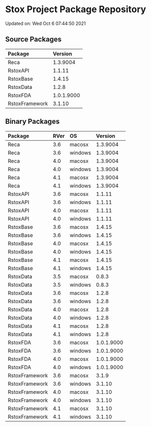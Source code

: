 # Stox Project Package Repository


Updated on: Wed Oct  6 07:44:50 2021
## Source Packages

|Package        |Version    |
|:--------------|:----------|
|Reca           |1.3.9004   |
|RstoxAPI       |1.1.11     |
|RstoxBase      |1.4.15     |
|RstoxData      |1.2.8      |
|RstoxFDA       |1.0.1.9000 |
|RstoxFramework |3.1.10     |

## Binary Packages

|Package        |RVer |OS      |Version    |
|:--------------|:----|:-------|:----------|
|Reca           |3.6  |macosx  |1.3.9004   |
|Reca           |3.6  |windows |1.3.9004   |
|Reca           |4.0  |macosx  |1.3.9004   |
|Reca           |4.0  |windows |1.3.9004   |
|Reca           |4.1  |macosx  |1.3.9004   |
|Reca           |4.1  |windows |1.3.9004   |
|RstoxAPI       |3.6  |macosx  |1.1.11     |
|RstoxAPI       |3.6  |windows |1.1.11     |
|RstoxAPI       |4.0  |macosx  |1.1.11     |
|RstoxAPI       |4.0  |windows |1.1.11     |
|RstoxBase      |3.6  |macosx  |1.4.15     |
|RstoxBase      |3.6  |windows |1.4.15     |
|RstoxBase      |4.0  |macosx  |1.4.15     |
|RstoxBase      |4.0  |windows |1.4.15     |
|RstoxBase      |4.1  |macosx  |1.4.15     |
|RstoxBase      |4.1  |windows |1.4.15     |
|RstoxData      |3.5  |macosx  |0.8.3      |
|RstoxData      |3.5  |windows |0.8.3      |
|RstoxData      |3.6  |macosx  |1.2.8      |
|RstoxData      |3.6  |windows |1.2.8      |
|RstoxData      |4.0  |macosx  |1.2.8      |
|RstoxData      |4.0  |windows |1.2.8      |
|RstoxData      |4.1  |macosx  |1.2.8      |
|RstoxData      |4.1  |windows |1.2.8      |
|RstoxFDA       |3.6  |macosx  |1.0.1.9000 |
|RstoxFDA       |3.6  |windows |1.0.1.9000 |
|RstoxFDA       |4.0  |macosx  |1.0.1.9000 |
|RstoxFDA       |4.0  |windows |1.0.1.9000 |
|RstoxFramework |3.6  |macosx  |3.1.9      |
|RstoxFramework |3.6  |windows |3.1.10     |
|RstoxFramework |4.0  |macosx  |3.1.10     |
|RstoxFramework |4.0  |windows |3.1.10     |
|RstoxFramework |4.1  |macosx  |3.1.10     |
|RstoxFramework |4.1  |windows |3.1.10     |

